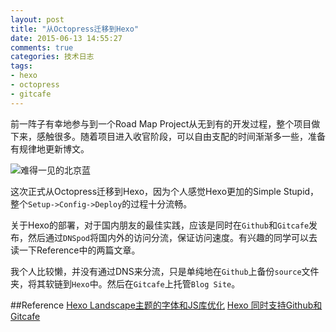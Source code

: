 ```yaml
---
layout: post
title: "从Octopress迁移到Hexo"
date: 2015-06-13 14:55:27
comments: true
categories: 技术日志
tags:
- hexo
- octopress
- gitcafe
---
```

前一阵子有幸地参与到一个Road Map Project从无到有的开发过程，整个项目做下来，感触很多。随着项目进入收官阶段，可以自由支配的时间渐渐多一些，准备有规律地更新博文。

![难得一见的北京蓝](http://7xjra1.com1.z0.glb.clouddn.com/galaxy_soho_sky.jpg)

这次正式从Octopress迁移到Hexo，因为个人感觉Hexo更加的Simple Stupid，整个`Setup->Config->Deploy`的过程十分流畅。

关于Hexo的部署，对于国内朋友的最佳实践，应该是同时在`Github`和`Gitcafe`发布，然后通过`DNSpod`将国内外的访问分流，保证访问速度。有兴趣的同学可以去读一下Reference中的两篇文章。

我个人比较懒，并没有通过DNS来分流，只是单纯地在`Github`上备份`source`文件夹，将其软链到`Hexo`中。然后在`Gitcafe`上托管`Blog Site`。

##Reference
[Hexo Landscape主题的字体和JS库优化](http://kuangqi.me/tricks/hexo-optimizations-for-mainland-china/)
[Hexo 同时支持Github和Gitcafe](http://colobu.com/2014/10/13/hexo-supports-both-github-and-gitcafe/)